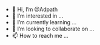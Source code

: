 - 👋 Hi, I’m @Adpath
- 👀 I’m interested in ...
- 🌱 I’m currently learning ...
- 💞️ I’m looking to collaborate on ...
- 📫 How to reach me ...

<!---
Adpath/Adpath is a ✨ special ✨ repository because its `README.md` (this file) appears on your GitHub profile.
You can click the Preview link to take a look at your changes.
--->
